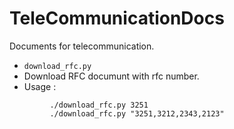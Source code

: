 # TeleCommunicationDocs
Documents for telecommunication.

* `download_rfc.py`
 * Download RFC documunt with rfc number.
 * Usage :
 ```
          ./download_rfc.py 3251
          ./download_rfc.py "3251,3212,2343,2123"          
 ```

